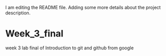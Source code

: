 I am editing the README file. Adding some more details about the project description.
# Week_3_final
week 3 lab final of Introduction to git and github  from google
